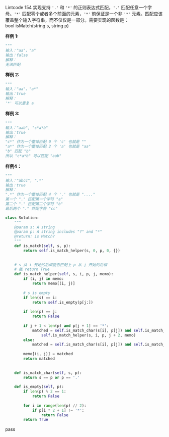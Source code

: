Lintcode 154
实现支持 `'.'` 和 `'*'` 的正则表达式匹配。`'.'` 匹配任意一个字母。`'*'` 匹配零个或者多个前面的元素，`'*'` 前保证是一个非 `'*'` 元素。匹配应该覆盖整个输入字符串，而不仅仅是一部分。需要实现的函数是：  
bool isMatch(string s, string p)

**样例 1:**
```python
"""
输入："aa"，"a"
输出：false
解释：
无法匹配
```
**样例 2:**
```python
"""
输入："aa"，"a*"
输出：true
解释：
'*' 可以重复 a
```
**样例 3:**
```python
"""
输入："aab", "c*a*b"
输出：true
解释：
"c*" 作为一个整体匹配 0 个 'c' 也就是 ""
"a*" 作为一个整体匹配 2 个 'a' 也就是 "aa"
"b" 匹配 "b"
所以 "c*a*b" 可以匹配 "aab"
```
**样例4：**
```python
"""
输入："abcc", ".*"
输出：true
解释：
".*" 作为一个整体匹配 4 个 '.' 也就是 "...."
第一个 "." 匹配第一个字符 "a"
第二个 "." 匹配第二个字符 "b"
最后两个 "." 匹配字符 "cc"
```


```python
class Solution:
    """
    @param s: A string 
    @param p: A string includes "?" and "*"
    @return: is Match?
    """
    def is_match(self, s, p):
        return self.is_match_helper(s, 0, p, 0, {})
        
        
    # s 从 i 开始的后缀能否匹配上 p 从 j 开始的后缀
    # 能 return True
    def is_match_helper(self, s, i, p, j, memo):
        if (i, j) in memo:
            return memo[(i, j)]
        
        # s is empty
        if len(s) == i:
            return self.is_empty(p[j:])
            
        if len(p) == j:
            return False
            
        if j + 1 < len(p) and p[j + 1] == '*':
            matched = self.is_match_char(s[i], p[j]) and self.is_match_helper(s, i + 1, p, j, memo) or \
                self.is_match_helper(s, i, p, j + 2, memo)
        else:                
            matched = self.is_match_char(s[i], p[j]) and self.is_match_helper(s, i + 1, p, j + 1, memo)
        
        memo[(i, j)] = matched
        return matched
        
        
    def is_match_char(self, s, p):
        return s == p or p == '.'
        
    def is_empty(self, p):
        if len(p) % 2 == 1:
            return False
        
        for i in range(len(p) // 2):
            if p[i * 2 + 1] != '*':
                return False
        return True
```
pass